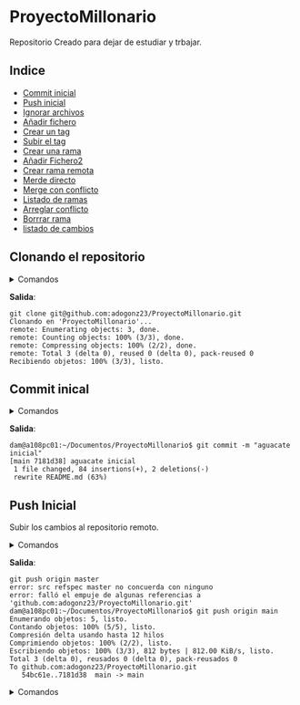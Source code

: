 # ProyectoMillonario

Repositorio Creado para dejar de estudiar y trbajar.
## Indice 
 
- [Commit inicial](#commitInicial)
- [Push inicial](#pushInicial)
- [Ignorar archivos](#ignorarArchivos)
- [Añadir fichero](#añadirfichero)
- [Crear un tag](#crearTag)
- [Subir el tag](#subirTag)
- [Crear una rama](#crearRama)
- [Añadir Fichero2](#añadirFichero2)
- [Crear rama remota](#crearRama)
- [Merde directo](#mergeDirecto)
- [Merge con conflicto](#mergeConflicto)
- [Listado de ramas](#listadoRamas)
- [Arreglar conflicto](#arreglarConflicto)
- [Borrrar rama](#borrarRama)
- [listado de cambios](#listadoCambios)

## Clonando el repositorio

<details>
<summary>Comandos</summary>

- git clone

</details>

__Salida__:

```code
git clone git@github.com:adogonz23/ProyectoMillonario.git
Clonando en 'ProyectoMillonario'...
remote: Enumerating objects: 3, done.
remote: Counting objects: 100% (3/3), done.
remote: Compressing objects: 100% (2/2), done.
remote: Total 3 (delta 0), reused 0 (delta 0), pack-reused 0
Recibiendo objetos: 100% (3/3), listo.
```

<a name="CommitInicial"></a>

## Commit inical

<details>

<summary>Comandos</summary>

- git add .
- git commit -m"aguacate inicial"

</details>

__Salida__:
```code
dam@a108pc01:~/Documentos/ProyectoMillonario$ git commit -m "aguacate inicial"
[main 7181d38] aguacate inicial
 1 file changed, 84 insertions(+), 2 deletions(-)
 rewrite README.md (63%)

```
<a name="pushInicial"></a>

## Push Inicial

Subir los cambios al repositorio remoto.

<details>

<summary>Comandos</summary>

- git push oring master(main)
</details>

__Salida__:
```code
git push origin master
error: src refspec master no concuerda con ninguno
error: falló el empuje de algunas referencias a 'github.com:adogonz23/ProyectoMillonario.git'
dam@a108pc01:~/Documentos/ProyectoMillonario$ git push origin main
Enumerando objetos: 5, listo.
Contando objetos: 100% (5/5), listo.
Compresión delta usando hasta 12 hilos
Comprimiendo objetos: 100% (2/2), listo.
Escribiendo objetos: 100% (3/3), 812 bytes | 812.00 KiB/s, listo.
Total 3 (delta 0), reusados 0 (delta 0), pack-reusados 0
To github.com:adogonz23/ProyectoMillonario.git
   54bc61e..7181d38  main -> main

```















<a name=""></a>


<details>

<summary>Comandos</summary>

</details>